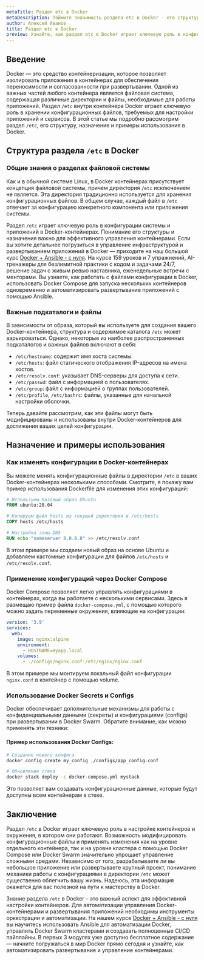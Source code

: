 ```yaml
---
metaTitle: Раздел etc в Docker
metaDescription: Поймите значимость раздела etc в Docker - его структура, назначение и примеры использования в контейнерах для конфигурации систем и приложений
author: Алексей Иванов
title: Раздел etc в Docker
preview: Узнайте, как раздел etc в Docker играет ключевую роль в конфигурации контейнеров, включая важные файлы и их применение на практике. Эта статья предлагает исчерпывающее руководство по этой теме
---
```


## Введение

Docker — это средство контейнеризации, которое позволяет изолировать приложения в контейнерах для обеспечения переносимости и согласованности при развертывании. Одной из важных частей любого контейнера является файловая система, содержащая различные директории и файлы, необходимые для работы приложений. Раздел `/etc` внутри контейнера Docker играет ключевую роль в хранении конфигурационных файлов, требуемых для настройки приложений и сервисов. В этой статье мы подробно рассмотрим раздел `/etc`, его структуру, назначение и примеры использования в Docker.

## Структура раздела `/etc` в Docker

### Общие знания о разделах файловой системы

Как и в обычной системе Linux, в Docker контейнерах присутствует концепция файловой системы, причем директория `/etc` исключением не является. Эта директория традиционно используется для хранения конфигурационных файлов. В общем случае, каждый файл в `/etc` отвечает за конфигурацию конкретного компонента или приложения системы.

Раздел `/etc` играет ключевую роль в конфигурации системы и приложений в Docker-контейнерах. Понимание его структуры и назначения важно для эффективного управления контейнерами. Если вы хотите детальнее погрузиться в управление инфраструктурой и развертыванием приложений в Docker — приходите на наш большой курс [Docker + Ansible - с нуля](https://purpleschool.ru/course/docker?utm_source=knowledgebase&utm_medium=text&utm_campaign=Razdel_etc_v_Docker). На курсе 159 уроков и 7 упражнений, AI-тренажеры для безлимитной практики с кодом и задачами 24/7, решение задач с живым ревью наставника, еженедельные встречи с менторами. Вы узнаете, как работать с файлами конфигурации в Docker, использовать Docker Compose для запуска нескольких контейнеров одновременно и автоматизировать развертывание приложений с помощью Ansible.

### Важные подкаталоги и файлы

В зависимости от образа, который вы используете для создания вашего Docker-контейнера, структура и содержимое каталога `/etc` может варьироваться. Однако, некоторые из наиболее распространенных подкаталогов и важных файлов включают в себя:

- `/etc/hostname`: содержит имя хоста системы.
- `/etc/hosts`: файл статического отображения IP-адресов на имена хостов.
- `/etc/resolv.conf`: указывает DNS-серверы для доступа к сети.
- `/etc/passwd`: файл с информацией о пользователях.
- `/etc/group`: файл с информацией о группах пользователей.
- `/etc/profile`, `/etc/bashrc`: файлы, указанные для начальной настройки оболочки.

Теперь давайте рассмотрим, как эти файлы могут быть модифицированы и использованы внутри Docker-контейнеров для достижения ваших целей конфигурации.

## Назначение и примеры использования

### Как изменять конфигурации в Docker-контейнерах

Вы можете менять конфигурационные файлы в директории `/etc` в ваших Docker-контейнерах несколькими способами. Смотрите, я покажу вам пример использования Dockerfile для изменения этих конфигураций:

```Dockerfile
# Используем базовый образ Ubuntu
FROM ubuntu:20.04

# Копируем файл hosts из текущей директории в /etc/hosts
COPY hosts /etc/hosts

# Настройка зоны DNS
RUN echo "nameserver 8.8.8.8" >> /etc/resolv.conf
```

В этом примере мы создаем новый образ на основе Ubuntu и добавляем кастомные конфигурации для файлов `/etc/hosts` и `/etc/resolv.conf`. 

### Применение конфигураций через Docker Compose

Docker Compose позволяет легко управлять конфигурациями в контейнерах, когда вы работаете с несколькими сервисами. Здесь я размещаю пример файла `docker-compose.yml`, с помощью которого можно задать переменные окружения, влияющие на конфигурации:

```yaml
version: '3.9'
services:
  web:
    image: nginx:alpine
    environment:
      - HOSTNAME=myapp.local
    volumes:
      - ./configs/nginx.conf:/etc/nginx/nginx.conf
```

В этом примере мы монтируем локальный файл конфигурации `nginx.conf` в контейнер с помощью volume.

### Использование Docker Secrets и Configs

Docker обеспечивает дополнительные механизмы для работы с конфиденциальными данными (секреты) и конфигурациями (configs) при развертывании в Docker Swarm. Обратите внимание, как можно применять эти техники:

#### Пример использования Docker Configs:

```bash
# Создание нового конфига
docker config create my_config ./configs/app_config.conf

# Обновление стека
docker stack deploy -c docker-compose.yml mystack
```

Это позволяет вам создавать конфигурационные данные, которые будут доступны всем контейнерам в стеке.

## Заключение

Раздел `/etc` в Docker играет ключевую роль в настройке контейнеров и окружения, в котором они работают. Возможность модифицировать конфигурационные файлы и применять изменения как на уровне отдельного контейнера, так и на уровне кластера с помощью Docker Compose или Docker Swarm значительно упрощает управление сложными средами. Независимо от того, разрабатываете ли вы небольшое приложение или развертываете крупный проект, понимание механики работы с конфигурациями в директоpии `/etc` может существенно облегчить вашу жизнь. Надеюсь, эта информация окажется для вас полезной на пути к мастерству в Docker.

Знание раздела `/etc` в Docker – это важный аспект для эффективной настройки контейнеров. Для автоматизации управления Docker-контейнерами и развертывания приложений необходимы инструменты оркестрации и автоматизации. На нашем курсе [Docker + Ansible - с нуля](https://purpleschool.ru/course/docker?utm_source=knowledgebase&utm_medium=text&utm_campaign=Razdel_etc_v_Docker) вы научитесь использовать Ansible для автоматизации Docker, управлять Docker Swarm кластерами и создавать полноценные CI/CD пайплайны. В первых 3 модулях уже доступно бесплатное содержание — начните погружаться в мир Docker прямо сегодня и узнайте, как автоматизировать развертывание и управление контейнерами.
